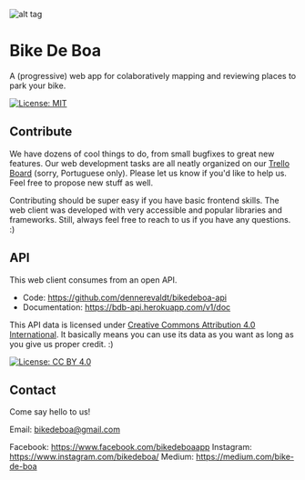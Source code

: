 ![alt tag](https://www.bikedeboa.com.br/favicons/icon-192x192.png)

# Bike De Boa 

A (progressive) web app for colaboratively mapping and reviewing places to park your bike.

[![License: MIT](https://img.shields.io/badge/License-MIT-yellow.svg)](https://opensource.org/licenses/MIT)

## Contribute

We have dozens of cool things to do, from small bugfixes to great new features. Our web development tasks are all neatly organized on our [Trello Board](https://trello.com/b/C9HizZN0/bike-de-boa-dev-web) (sorry, Portuguese only). Please let us know if you'd like to help us. Feel free to propose new stuff as well.

Contributing should be super easy if you have basic frontend skills. The web client was developed with very accessible and popular libraries and frameworks. Still, always feel free to reach to us if you have any questions. :)

## API

This web client consumes from an open API.
* Code: https://github.com/dennerevaldt/bikedeboa-api
* Documentation: https://bdb-api.herokuapp.com/v1/doc

This API data is licensed under [Creative Commons Attribution 4.0 International](https://creativecommons.org/licenses/by/4.0/). It basically means you can use its data as you want as long as you give us proper credit. :)

[![License: CC BY 4.0](https://licensebuttons.net/l/by/4.0/80x15.png)](http://creativecommons.org/licenses/by/4.0/)

## Contact

Come say hello to us!

Email: bikedeboa@gmail.com

Facebook: https://www.facebook.com/bikedeboaapp
Instagram: https://www.instagram.com/bikedeboa/
Medium: https://medium.com/bike-de-boa
